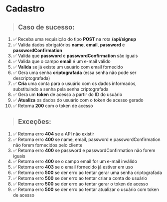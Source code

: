 # Cadastro

> ## Caso de sucesso:
1. ✅ Receba uma requisição do tipo **POST** na rota **/api/signup**
1. ✅ Valida dados obrigatórios **name**, **email**, **password** e **passwordConfirmation**
1. ✅ Valida que **password** e **passwordConfirmation** são iguais
1. ✅ Valida que o campo **email** é um e-mail válido
1. ✅ **Valida** se já existe um usuário com email fornecido
1. ✅ Gera uma senha **criptografada** (essa senha não pode ser descriptografada)
1. ✅ **Cria** uma conta para o usuário com os dados informados, substituindo a senha pela senha criptografada
1. ✅ Gera um **token** de acesso a partir do ID do usuário
1. ✅ **Atualiza** os dados do usuário com o token de acesso gerado
1. ✅ Retorna **200** com o token de acesso

> ## Exceções:
1. ✅ Retorna erro **404** se a API não existir
1. ✅ Retorna erro **400** se name, email, password e passwordConfirmation não forem fornecidos pelo cliente
1. ✅ Retorna erro **400** se password e passwordConfirmation não forem iguais
1. ✅ Retorna erro **400** se o campo email for um e-mail inválido
1. ✅ Retorna erro **403** se o email fornecido já estiver em uso
1. ✅ Retorna erro **500** se der erro ao tentar gerar uma senha criptografada
1. ✅ Retorna erro **500** se der erro ao tentar criar a conta do usuário
1. ✅ Retorna erro **500** se der erro ao tentar gerar o token de acesso
1. ✅ Retorna erro **500** se der erro ao tentar atualizar o usuário com token de acesso


